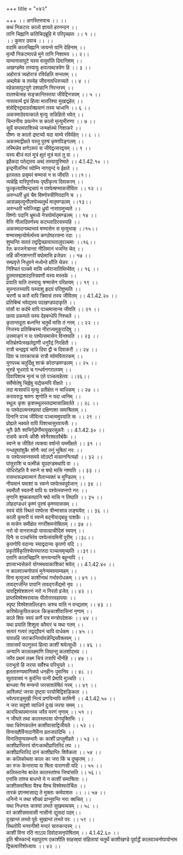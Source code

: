 +++
title = "०४२"

+++
।। अगस्तिरुवाच ।। ।।  
कथं निकटतः कालो ज्ञायते हरनन्दन ।।  
तानि चिह्नानि कतिचिद्ब्रूहि मे परिपृच्छतः ।। १ ।।  
।। कुमार उवाच ।। ।।  
वदामि कालचिह्नानि जायन्ते यानि देहिनाम् ।।  
मृत्यौ निकटमापन्ने मुने तानि निशामय ।। २।।  
याम्यनासापुटे यस्य वायुर्वाति दिवानिशम् ।।  
अखण्डमेव तस्यायुः क्षयत्यब्दत्रयेण हि ।। ३ ।।  
अहोरात्रं त्र्यहोरात्रं रविर्वहति सन्ततम् ।।  
अब्दमेकं च तस्येह जीवनावधिरुच्यते ।। ४ ।।  
वहेन्नासापुटयुगे दशाहानि निरन्तरम् ।।  
वातश्चेत्सह सङ्क्रान्तिस्तया जीवेद्दिनत्रयम् ।। ५ ।।  
नासावर्त्म द्वयं हित्वा मातरिश्वा मुखाद्वहेत् ।।  
शंसेद्दिनद्वयादर्वाक्प्रयाणं तस्य चाध्वनि ।। ६ ।।  
अकस्मादेवयत्काले मृत्युः सन्निहितो भवेत् ।।  
चिन्तनीयः प्रयत्नेन स कालो मृत्युभीरुणा ।। ७ ।।  
सूर्ये सप्तमराशिस्थे जन्मर्क्षस्थे निशाकरे ।।  
पौष्णः स कालो द्रष्टव्यो यदा याम्ये रविर्वहेत् ।। ८ ।।  
अकस्माद्वीक्षते यस्तु पुरुषं कृष्णपिङ्गलम् ।।  
तस्मिन्नेव क्षणेऽरूपं स जीवेद्वत्सरद्वयम् ।। ९ ।।  
यस्य बीजं मलं मूत्रं क्षुतं मूत्रं मलं तु वा ।।  
इहैकदा पतेद्यस्य अब्दं तस्यायुरिष्यते ।। 4.1.42.१० ।।  
इन्द्रनीलनिभं व्योम्नि नागवृन्दं य ईक्षते ।।  
इतस्ततः प्रसृमरं षण्मासं न स जीवति ।।।१।।  
व्यभ्रेह्नि वारिपूर्णास्यः पृष्ठीकृत्य दिवाकरम् ।।  
फूत्कृत्याश्विन्द्रचापं न पश्येत्षण्मासजीवितः ।। १२ ।।  
अरुन्धतीं ध्रुवं चैव विष्णोस्त्रीणिपदानि च ।।  
आसन्नमृत्युर्नोपश्येच्चतुर्थं मातृमण्डलम् ।।१३।।  
अरुन्धती भवेज्जिह्वा ध्रुवो नासाग्रमुच्यते ।।  
विष्णोः पदानि भ्रूमध्ये नेत्रयोर्मातृमण्डलम् ।। १४ ।।  
वेत्ति नीलादिवर्णस्य कटम्लादिरसस्यहि ।।  
अकस्मादन्यथाभावं षण्मासेन स मृत्युभाक् ।।१५।।  
षण्मासमृत्योर्मर्त्यस्य कण्ठोष्ठरसना रदाः ।।  
शुष्यन्ति सततं तद्वद्विच्छायास्तालुपञ्चमाः ।।१६।।  
रेतः करजनेत्रान्ता नीलिमानं भजन्ति चेत् ।।  
तर्हि कीनाशनगरीं षष्ठेमासि व्रजेन्नरः ।। १७ ।।  
सम्प्रवृत्ते निधुवने मध्येन्ते क्षौति चेन्नरः ।।  
निश्चितं पञ्चमे मासि धर्मराजातिथिर्भवेत् ।। १६ ।।  
द्रुतमारुह्यशरठस्त्रिवर्णो यस्य मस्तके ।।  
प्रयाति याति तस्यायुः षण्मासेन परिक्षयम् ।। १९ ।।  
सुस्नातस्यापि यस्याशु हृदयं परिशुष्यति ।।  
चरणौ च करौ वापि त्रिमासं तस्य जीवितम् ।। 4.1.42.२० ।।  
प्रतिबिम्बं भवेद्यस्य पदखण्डपदाकृति ।।  
पांसौ वा कर्दमे वापि पञ्चमासान्स जीवति ।। २१ ।।  
छाया प्रकम्पते यस्य देहबन्धेपि निश्चले ।।  
कृतान्तदूता बध्नन्ति चतुर्थे मासि तं नरम् ।। २२ ।।  
निजस्य प्रतिबिम्बस्य नीराज्यमुकुरादिषु ।।  
उत्तमाङ्गं न यः पश्येत्समासेन विनश्यति ।। २३ ।।  
मतिर्भ्रश्येत्स्खलेद्वाणी धनुरैद्रं निरक्षितै ।।  
रात्रौ चन्द्रद्वयं चापि दिवा द्वौ च दिवाकरौ ।। २४ ।।  
दिवा च तारकाचक्रं रात्रौ व्योमवितारकम् ।।  
युगपच्च चतुर्दिक्षु शाक्रं कोदण्डमण्डलम् ।। २५ ।।  
भूरुहे भूधराग्रे च गन्धर्वनगरालयम् ।।  
दिवापिशाच नृत्यं च एते पञ्चत्वहेतवः ।।२६।।  
सर्वेष्वेतेषु चिह्नेषु यद्येकमपि वीक्षते ।।  
तदा मासावधिं मृत्युः प्रतीक्षेत न चाधिकम् ।। २७ ।।  
करावरुद्ध श्रवणः शृणोति न यदा ध्वनिम् ।।  
स्थूलः कृशः कृशस्थूलस्तदामासान्निवर्तते ।। २८ ।।  
यः पश्येदात्मनश्छायां दक्षिणाशा समाश्रिताम् ।।  
दिनानि पञ्च जीवित्वा पञ्चत्वमुपयाति सः ।। २९ ।।  
प्रोह्यते भक्ष्यते वापि पिशाचासुरवायसैः ।।  
भूतैः प्रेतैः श्वभिर्गृध्रैर्गोमायुखरसूकरैः ।। 4.1.42.३० ।।  
रासभैः करभैः कीशैः श्वेनैरश्वतरैर्बकैः ।।  
स्वप्ने स जीवितं त्यक्त्वा वर्षान्ते यममीक्षते ।। ३१ ।।  
गन्धपुष्पांशुकैः शोणैः स्वां तनुं भूषितां नरः ।।  
यः पश्येत्स्वप्नसमये सोऽष्टौ मासाननित्यहो ।। ३२ ।।  
पांसुराशि च वल्मीकं यूपदण्डमथापि वा ।।  
योधिरोहति वै स्वप्ने स षष्ठे मासि नश्यति ।। ३३ ।।  
रासभारूढमात्मानं तैलाभ्यक्तं च मुण्डितम् ।।  
नीयमानं यमाशां यः स्वप्ने पश्येत्स्वपूर्वजान् ।। ३४ ।।  
स्वमौलौ स्वतनौ वापि यः पश्येत्स्वप्नगो नरः ।।  
तृणानि शुष्ककाष्ठानि षष्ठे मासि न तिष्ठति ।। ३५ ।।  
लोहदण्डधरं कृष्णं पुरुषं कृष्णवाससम् ।।  
स्वयं योग्रे स्थितं पश्येत्स त्रीन्मासान्न लङ्घयेत् ।। ३६ ।।  
काली कुमारी यं स्वप्ने बद्नीयाद्बाहु पाशकैः ।।  
स मासेन समीक्षेत नगरींशमनोषिताम् ।। ३७ ।।  
नरो यो वानरारूढो यायात्प्राचीदिशं स्वपन् ।।  
दिनैः स पञ्चभिरेव पश्येत्संयमिनीं पुरीम् ।।३८।।  
कृपणोपि वदान्यः स्याद्वदान्यः कृपणो यदि ।।  
प्रकृतेर्विकृतिश्चेत्स्यात्तदा पञ्चत्वमृच्छति ।।३९।।  
एतानि कालचिह्नानि सन्त्यन्यानि बहून्यपि ।।  
ज्ञात्वाभ्यसेन्नरो योगमथवाकाशिकां श्रयेत् ।। 4.1.42.४० ।।  
न कालवञ्चनोपायं मुनेन्यमवयाम्यहम् ।।  
विना मृत्युजयं काशीनाथं गर्भावरोधकम् ।। ४१ ।।  
तावद्गर्जन्ति पापानि तावद्गर्जेद्यमो नृपः ।।  
यावद्विश्वेशशरणं नरो न निरतो व्रजेत् ।। ४२ ।।  
प्राप्तविश्वेश्वरावासः पीतोत्तरवहापयाः ।।  
स्पृष्ट विश्वेशसल्लिङ्गः कश्च याति न वन्द्यताम् ।। ४३ ।।  
करिष्येत्कुपितःकालः किङ्काशीवासिनां नृणाम् ।।  
काले शिवः स्वयं कर्णे यत्र मन्त्रोपदेशकः ।। ४४ ।।  
यथा प्रयाति शिशुता कौमारं च यथा गतम् ।।  
सत्वरं गत्वरं तद्वद्यौवनं चापि वार्धकम ।। ४५ ।।  
यावन्नहि जराक्रान्तिर्यावन्नेन्द्रियवैक्लवम् ।।  
तावत्सर्वं फल्गुरूपं हित्वा काशीं श्रयेत्सुधीः ।। ४६ ।।  
अन्यानि काललक्ष्माणि तिष्ठन्तु कलशोद्भव ।।  
जरैव प्रथमं लक्ष्म चित्रं तत्रापि भीर्नहि ।। ४७ ।।  
पराभूतो हि जरया सर्वैश्च परिभूयते ।।  
हृततारुण्यमाणिक्यो धनहीनः पुमानिव ।। ४८ ।।  
सुतावाक्यं न कुर्वन्ति पत्नी प्रेमापि मुञ्चति ।।  
बान्धवा नैव मन्यन्ते जरसाश्लेषितं नरम् ।। ४९ ।।  
आश्लिष्टं जरया दृष्ट्वा परयोषिद्विशङ्किता ।।  
भवेत्पराङ्मुखी नित्यं प्रणयिन्यपि कामिनी ।। 4.1.42.५० ।।  
न जरा सदृशो व्याधिर्न दुःखं जरया समम् ।।  
कारयित्र्यपमानस्य जरैव मरणं नृणाम् ।। ५१ ।।  
न जीयते तथा कालस्तपसा योगयुक्तिभिः ।।  
यथा चिरेणकालेन काशीवासाद्विजीयते ।। ५२ ।।  
विनायज्ञैर्विनादानैर्विना व्रतजपादिभिः ।।  
विनातिपुण्यसम्भारैः कः काशीं प्राप्तुमीहते ।। ५३ ।।  
काशीप्राप्तिरयं योगःकाथीप्राप्तिरिदं तपः ।।  
काशीप्राप्तिरिदं दानं काशीप्राप्तिः शिवैकता ।। ५४ ।।  
कः कलिकोथवा कालः का जरा किं च दुष्कृतम् ।।  
का रुजः केन्तराया वा श्रिता वाराणसी यदि ।। ५५ ।।  
कलिस्तानेव बाधेत कालस्तांश्च जिघांसति ।। ५६।।  
एनांसि तांश्च बाधन्ते ये न काशीं समाश्रिताः ।।  
काशीसमाश्रिता यैश्च यैश्च विश्वेश्वरोर्चितः ।।  
तारकं ज्ञानमासाद्य ते मुक्ताः कर्मपाशतः ।। ।। ५७ ।।  
धनिनो न तथा सौख्यं प्राप्नुवन्ति नराः क्वचित् ।।  
यथा निधनतः काश्यां लभते सुखमव्ययम् ।। ५८ ।।  
वरं काशीसमावासी नासीनो द्युसदां पदम्।।  
दुःखान्तं लभते पूर्वः सुखान्तं लभते परः ।। ५९ ।।  
स्थितोपि भगवनीशो मन्दरं चारुकन्दरम् ।।  
काशीं विना रतिं नाऽऽप दिवोदासनृपोषिताम् ।। 4.1.42.६० ।।  
इति श्रीस्कान्दे महापुराण एकाशीति साहस्र्यां संहितायां चतुर्थे काशीखण्डे पूर्वार्द्धे कालवञ्चनोपायोनाम द्विचत्वारिंशोध्यायः ।। ४२ ।।